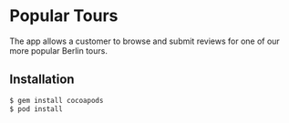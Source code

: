 # Popular Tours

The app allows a customer to browse and submit reviews for one of our more popular Berlin tours.

## Installation

```sh
$ gem install cocoapods
$ pod install
```
